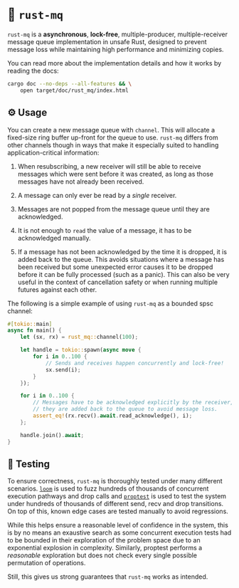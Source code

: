 # 🦀 `rust-mq`

`rust-mq` is a **asynchronous**, **lock-free**, multiple-producer, multiple-receiver message queue 
implementation in unsafe Rust, designed to prevent message loss while maintaining high
performance and minimizing copies.

You can read more about the implementation details and how it works by reading the docs:

```bash
cargo doc --no-deps --all-features && \
    open target/doc/rust_mq/index.html
```

## ⚙️ Usage

You can create a new message queue with `channel`. This will allocate a fixed-size ring buffer
up-front for the queue to use. `rust-mq` differs from other channels though in ways that make
it especially suited to handling application-critical information:

1. When resubscribing, a new receiver will still be able to receive messages which were sent
   before it was created, as long as those messages have not already been received.

2. A message can only ever be read by a _single_ receiver.

3. Messages are not popped from the message queue until they are acknowledged.

4. It is not enough to `read` the value of a message, it has to be acknowledged manually.

5. If a message has not been acknowledged by the time it is dropped, it is added back to the
   queue. This avoids situations where a message has been received but some unexpected error
   causes it to be dropped before it can be fully processed (such as a panic). This can also be
   very useful in the context of cancellation safety or when running multiple futures against
   each other.

The following is a simple example of using `rust-mq` as a bounded spsc channel:

```rust
#[tokio::main]
async fn main() {
    let (sx, rx) = rust_mq::channel(100);

    let handle = tokio::spawn(async move {
        for i in 0..100 {
            // Sends and receives happen concurrently and lock-free!
            sx.send(i);
        }
    });

    for i in 0..100 {
        // Messages have to be acknowledged explicitly by the receiver, else
        // they are added back to the queue to avoid message loss.
        assert_eq!(rx.recv().await.read_acknowledge(), i);
    };

    handle.join().await;
}
```

## 📝 Testing
 
To ensure correctness, `rust-mq` is thoroughly tested under many different scenarios. [`loom`]
is used to fuzz hundreds of thousands of concurrent execution pathways and drop calls and
[`proptest`] is used to test the system under hundreds of thousands of different send, recv and
drop transitions. On top of this, known edge cases are tested manually to avoid regressions.
 
While this helps ensure a reasonable level of confidence in the system, this is by no means an
exaustive search as some concurrent execution tests had to be bounded in their exploration of
the problem space due to an exponential explosion in complexity. Similarly, proptest performs
a _reasonable_ exploration but does not check every single possible permutation of operations.
 
Still, this gives us strong guarantees that `rust-mq` works as intended.

[`loom`]: https://github.com/tokio-rs/loom 
[`proptest`]: https://github.com/proptest-rs/proptest

